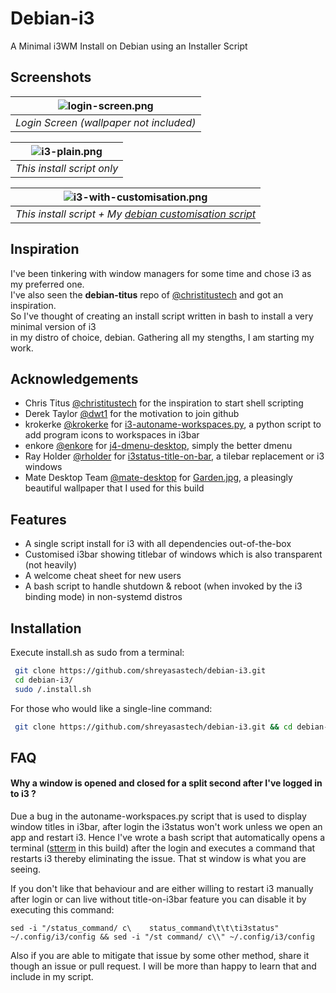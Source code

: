 # Debian-i3
A Minimal i3WM Install on Debian using an Installer Script

## Screenshots
| ![login-screen.png](https://github.com/shreyasastech/debian-i3/assets/137637016/9efaedbc-9519-4667-963a-ba0826c14090) | 
|:--:| 
| *Login Screen (wallpaper not included)* |

| ![i3-plain.png](https://github.com/shreyasastech/debian-i3/assets/137637016/b86f630e-9e6b-4d9f-b5c4-514f2e158bcd) | 
|:--:| 
| *This install script only* |

| ![i3-with-customisation.png](https://github.com/shreyasastech/debian-i3/assets/137637016/4a0c79dc-8006-4837-ab6d-dc6956d8f483) | 
|:--:| 
| *This install script + My [debian customisation script](https://github.com/shreyasastech/debian-customisation)* |
## Inspiration
I've been tinkering with window managers for some time and chose i3 as my preferred one.  
I've also seen the **debian-titus** repo of [@christitustech](https://github.com/christitustech/) and got an inspiration.  
So I've thought of creating an install script written in bash to install a very minimal version of i3   
in my distro of choice, debian. Gathering all my stengths, I am starting my work.

## Acknowledgements

 - Chris Titus [@christitustech](https://github.com/christitustech/) for the inspiration to start shell scripting
 - Derek Taylor [@dwt1](https://gitlab.com/dwt1) for the motivation to join github
 - krokerke [@krokerke](https://github.com/krokerke) for [i3-autoname-workspaces.py](https://github.com/krokerke/dotfiles/blob/master/i3/.config/i3/i3-autoname-workspaces.py), a python script to add program icons to workspaces in i3bar
 - enkore [@enkore](https://github.com/enkore) for [j4-dmenu-desktop](https://github.com/enkore/j4-dmenu-desktop), simply the better dmenu
 - Ray Holder [@rholder](https://github.com/rholder) for [i3status-title-on-bar](https://github.com/rholder/i3status-title-on-bar), a tilebar replacement or i3 windows
 - Mate Desktop Team [@mate-desktop](https://github.com/mate-desktop) for [Garden.jpg](https://github.com/mate-desktop/mate-backgrounds/blob/master/nature/Garden.jpg), a pleasingly beautiful wallpaper that I used for this build

## Features

- A single script install for i3 with all dependencies out-of-the-box
- Customised i3bar showing titlebar of windows which is also transparent (not heavily)
- A welcome cheat sheet for new users
- A bash script to handle shutdown & reboot (when invoked by the i3 binding mode) in non-systemd distros

## Installation

Execute install.sh as sudo from a terminal:

```bash
 git clone https://github.com/shreyasastech/debian-i3.git
 cd debian-i3/
 sudo /.install.sh
```

For those who would like a single-line command:
```bash
 git clone https://github.com/shreyasastech/debian-i3.git && cd debian-i3/ && sudo ./install.sh
```

## FAQ

#### Why a window is opened and closed for a split second after I've logged in to i3 ?

Due a bug in the autoname-workspaces.py script that is used to display window titles in i3bar,
after login the i3status won't work unless we open an app and restart i3.
Hence I've wrote a bash script that automatically opens a terminal ([stterm](https://github.com/katox/stterm) in this build) after the login
and executes a command that restarts i3 thereby eliminating the issue. That st window is what you are seeing.

If you don't like that behaviour and are either willing to restart i3 manually after login or can live without title-on-i3bar feature
you can disable it by executing this command:
```
sed -i "/status_command/ c\    status_command\t\t\ti3status" ~/.config/i3/config && sed -i "/st command/ c\\" ~/.config/i3/config
```

Also if you are able to mitigate that issue by some other method, share it though an issue or pull request.
I will be more than happy to learn that and include in my script.
